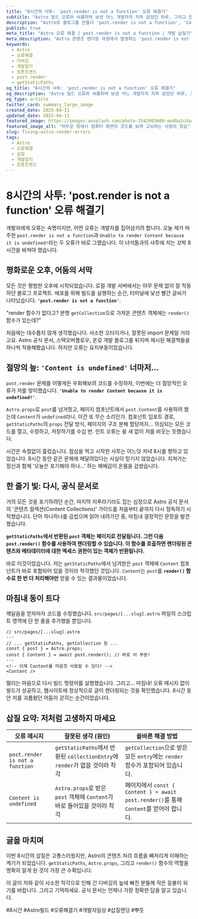 ```yaml
---
title: "8시간의 사투: 'post.render is not a function' 오류 해결기"
subtitle: "Astro 빌드 오류와 씨름하며 보낸 어느 개발자의 지옥 같았던 하루, 그리고 한 줄기 빛"
description: "Astro로 블로그를 만들다 'post.render is not a function', 'Content is undefined'라는 치명적인 오류를 만났습니다. 8시간에 걸친 끈질긴 디버깅 과정과 공식 문서에서 실마리를 찾아 마침내 해결하기까지의 생생한 경험을 공유합니다."
publish: true
meta_title: "Astro 오류 해결 | post.render is not a function | 개발 삽질기"
meta_description: "Astro 콘텐츠 렌더링 과정에서 발생하는 'post.render is not a function' 및 'Content is undefined' 오류의 원인과 해결 방법을 8시간의 실제 디버깅 경험을 통해 상세히 설명합니다."
keywords:
  - Astro
  - 오류해결
  - 디버깅
  - 개발일지
  - 프론트엔드
  - post.render
  - getStaticPaths
og_title: "8시간의 사투: 'post.render is not a function' 오류 해결기"
og_description: "Astro 빌드 오류와 씨름하며 보낸 어느 개발자의 지옥 같았던 하루, 그리고 한 줄기 빛. 'post.render' 오류 해결 과정을 공유합니다."
og_type: article
twitter_card: summary_large_image
created_date: 2025-04-11
updated_date: 2025-04-11
featured_image: https://images.unsplash.com/photo-1542903660-eedba2cda473?q=80&w=2825&auto=format&fit=crop&ixlib=rb-4.0.3&ixid=M3wxMjA3fDB8MHxwaG90by1wYWdlfHx8fGVufDB8fHx8fA%3D%3D
featured_image_alt: "어두운 방에서 컴퓨터 화면의 코드를 보며 고뇌하는 사람의 모습"
slug: fixing-astro-render-errors
tags:
  - Astro
  - 오류해결
  - 삽질
  - 개발일지
  - 프론트엔드
---
```


# 8시간의 사투: 'post.render is not a function' 오류 해결기

개발자에게 오류는 숙명이지만, 어떤 오류는 개발자를 집어삼키려 합니다. 오늘 제가 마주한 `post.render is not a function`과 `Unable to render Content because it is undefined!`라는 두 오류가 바로 그랬습니다. 이 녀석들과의 사투에 저는 꼬박 8시간을 바쳐야 했습니다.

## 평화로운 오후, 어둠의 서막

모든 것은 평범한 오후에 시작되었습니다. 로컬 개발 서버에서는 아무 문제 없이 잘 작동하던 블로그 프로젝트. 배포를 위해 빌드를 실행하는 순간, 터미널에 낯선 빨간 글씨가 나타났습니다. **`'post.render is not a function'`**.

"render 함수가 없다고? 분명 `getCollection`으로 가져온 콘텐츠 객체에는 `render()` 함수가 있는데?"

처음에는 대수롭지 않게 생각했습니다. 사소한 오타이거나, 잘못된 import 문제일 거라고요. Astro 공식 문서, 스택오버플로우, 온갖 개발 블로그를 뒤지며 제시된 해결책들을 하나씩 적용해봤습니다. 하지만 오류는 요지부동이었습니다.

## 절망의 늪: `'Content is undefined'` 너마저...

`post.render` 문제를 어떻게든 우회해보려 코드를 수정하자, 이번에는 더 절망적인 오류가 저를 맞이했습니다. **`'Unable to render Content because it is undefined!'`**.

`Astro.props`로 `post`를 넘겨줬고, 페이지 컴포넌트에서 `post.Content`를 사용하려 했는데 `Content`가 `undefined`라니. 이건 또 무슨 소리인가. 컴포넌트 임포트 경로, `getStaticPaths`의 `props` 전달 방식, 페이지의 구조 분해 할당까지... 의심되는 모든 코드를 열고, 수정하고, 저장하기를 수십 번. 린트 오류는 쉴 새 없이 저를 비웃는 듯했습니다.

시간은 속절없이 흘렀습니다. 점심을 먹고 시작한 사투는 어느덧 저녁 8시를 향하고 있었습니다. 8시간 동안 같은 문제에 매달려있다는 사실이 믿기지 않았습니다. 지쳐가는 정신과 함께 '오늘은 포기해야 하나...' 하는 패배감이 온몸을 감쌌습니다.

## 한 줄기 빛: 다시, 공식 문서로

거의 모든 것을 포기하려던 순간, 마지막 지푸라기라도 잡는 심정으로 Astro 공식 문서의 '콘텐츠 컬렉션(Content Collections)' 가이드를 처음부터 끝까지 다시 정독하기 시작했습니다. 단어 하나하나를 곱씹으며 읽어 내려가던 중, 마침내 결정적인 문장을 발견했습니다.

**`getStaticPaths`에서 반환된 `post` 객체는 페이지로 전달됩니다. 그런 다음 `post.render()` 함수를 사용하여 렌더링할 수 있습니다. 이 함수를 호출하면 렌더링된 콘텐츠와 메타데이터에 대한 액세스 권한이 있는 객체가 반환됩니다.**

바로 이것이었습니다. 저는 `getStaticPaths`에서 넘겨받은 `post` 객체에 `Content` 컴포넌트가 바로 포함되어 있을 것이라 착각했던 것입니다. `Content`는 `post`를 **`render()` 함수로 한 번 더 처리해야만** 얻을 수 있는 결과물이었습니다.

## 마침내 동이 트다

깨달음을 얻자마자 코드를 수정했습니다. `src/pages/[...slug].astro` 파일의 스크립트 영역에 단 한 줄을 추가했을 뿐입니다.

```astro
// src/pages/[...slug].astro
---
// ... getStaticPaths, getCollection 등 ...
const { post } = Astro.props;
const { Content } = await post.render(); // 바로 이 부분!
---
<!-- 이제 Content를 마음껏 사용할 수 있다! -->
<Content />
```

떨리는 마음으로 다시 빌드 명령어를 실행했습니다. 그리고... 마침내! 오류 메시지 없이 빌드가 성공하고, 웹사이트에 정상적으로 글이 렌더링되는 것을 확인했습니다. 8시간 동안 저를 괴롭혔던 어둠이 걷히는 순간이었습니다.

## 삽질 요약: 저처럼 고생하지 마세요

| 오류 메시지                     | 잘못된 생각 (원인)                                                          | 올바른 해결 방법                                                                       |
| ------------------------------- | --------------------------------------------------------------------------- | -------------------------------------------------------------------------------------- |
| `post.render is not a function` | `getStaticPaths`에서 반환된 `collectionEntry`에 `render`가 없을 것이라 착각 | `getCollection`으로 받은 모든 `entry`에는 `render` 함수가 포함되어 있습니다.           |
| `Content is undefined`          | `Astro.props`로 받은 `post` 객체에 `Content`가 바로 들어있을 것이라 착각    | 페이지에서 `const { Content } = await post.render()`를 통해 `Content`를 얻어야 합니다. |

## 글을 마치며

이번 8시간의 삽질은 고통스러웠지만, Astro의 콘텐츠 처리 흐름을 뼈저리게 이해하는 계기가 되었습니다. `getStaticPaths`, `Astro.props`, 그리고 `render()` 함수의 역할을 명확히 알게 된 것이 가장 큰 수확입니다.

이 글이 저와 같이 사소한 착각으로 인해 긴 디버깅의 늪에 빠진 분들께 작은 등불이 되기를 바랍니다. 그리고 기억하세요. 공식 문서는 언제나 가장 정확한 답을 알고 있습니다.

#8시간 #Astro빌드 #오류해결기 #개발자일상 #삽질엔딩 #뿌듯
